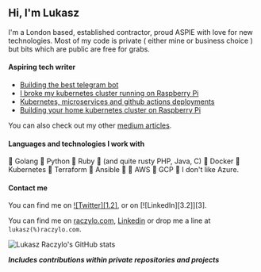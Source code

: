 ## Hi, I'm Lukasz

I'm a London based, established contractor, proud ASPIE with love for new technologies.
Most of my code is private ( either mine or business choice ) but bits which are public are free for grabs.

#### Aspiring tech writer

* [Building the best telegram bot](https://itnext.io/building-best-telegram-bot-bbf905d09d74)
* [I broke my kubernetes cluster running on Raspberry Pi](https://itnext.io/i-broke-my-kubernetes-cluster-running-on-raspberry-pi-355234a24d)
* [Kubernetes, microservices and github actions deployments](https://itnext.io/unified-microservices-builds-using-github-actions-3442c4ee175e)
* [Building your home kubernetes cluster on Raspberry Pi](https://itnext.io/building-your-home-raspberry-pi-kubernetes-cluster-14eeeb3c521e)

You can also check out my other [medium articles](https://raczylo.medium.com/).

#### Languages and technologies I work with

🌟 Golang 🌟 Python 🌟 Ruby 🌟 (and quite rusty PHP, Java, C)
🌟 Docker 🌟 Kubernetes 🌟 Terraform 🌟 Ansible 🌟
🌟 AWS 🌟 GCP 🌟 I don't like Azure.

#### Contact me

You can find me on [![Twitter][1.2]][1], or on [![LinkedIn][3.2]][3].

[1]: https://twitter.com/raczylo
[2]: https://www.linkedin.com/in/lukaszraczylo/

You can find me on [raczylo.com](https://www.raczylo.com), [Linkedin](https://www.linkedin.com/in/lukaszraczylo/) or drop me a line at `lukasz(%)raczylo.com`.


![Lukasz Raczylo's GitHub stats](https://github-readme-stats.vercel.app/api?username=lukaszraczylo&count_private=true&show_icons=true&cache_seconds=1800)

***Includes contributions within private repositories and projects***
